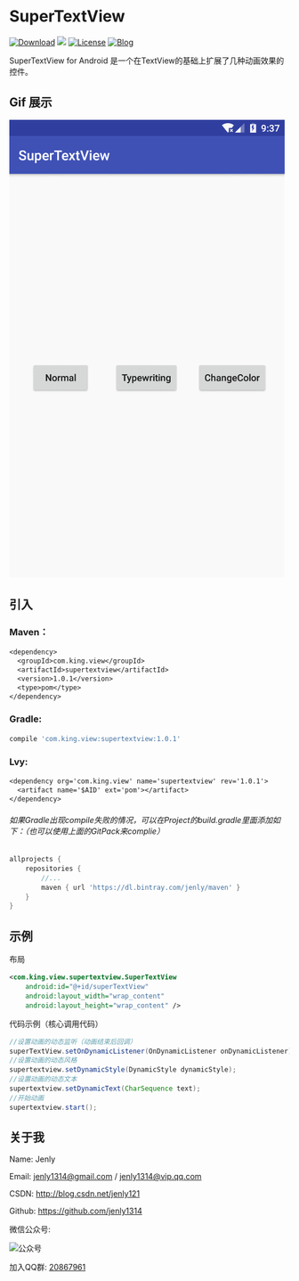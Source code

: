 # SuperTextView
[![Download](https://img.shields.io/badge/download-App-blue.svg)](https://raw.githubusercontent.com/jenly1314/SuperTextView/master/app/app-release.apk)
[![](https://jitpack.io/v/jenly1314/SuperTextView.svg)](https://jitpack.io/#jenly1314/SuperTextView)
[![License](https://img.shields.io/badge/license-MIT-blue.svg)](https://opensource.org/licenses/mit-license.php)
[![Blog](https://img.shields.io/badge/blog-Jenly-9933CC.svg)](http://blog.csdn.net/jenly121)

SuperTextView for Android 是一个在TextView的基础上扩展了几种动画效果的控件。

## Gif 展示
![Image](GIF.gif)

## 引入

### Maven：
```maven
<dependency>
  <groupId>com.king.view</groupId>
  <artifactId>supertextview</artifactId>
  <version>1.0.1</version>
  <type>pom</type>
</dependency>
```
### Gradle:
```gradle
compile 'com.king.view:supertextview:1.0.1'
```
### Lvy:
```lvy
<dependency org='com.king.view' name='supertextview' rev='1.0.1'>
  <artifact name='$AID' ext='pom'></artifact>
</dependency>
```

###### 如果Gradle出现compile失败的情况，可以在Project的build.gradle里面添加如下：（也可以使用上面的GitPack来complie）
```gradle
allprojects {
    repositories {
        //...
        maven { url 'https://dl.bintray.com/jenly/maven' }
    }
}
```

## 示例

布局
```Xml
<com.king.view.supertextview.SuperTextView
    android:id="@+id/superTextView"
    android:layout_width="wrap_content"
    android:layout_height="wrap_content" />
```


代码示例（核心调用代码）
```Java
//设置动画的动态监听（动画结束后回调）
superTextView.setOnDynamicListener(OnDynamicListener onDynamicListener);
//设置动画的动态风格
supertextview.setDynamicStyle(DynamicStyle dynamicStyle);
//设置动画的动态文本
supertextview.setDynamicText(CharSequence text);
//开始动画
supertextview.start();


```


## 关于我
   Name: Jenly

   Email: jenly1314@gmail.com / jenly1314@vip.qq.com

   CSDN: http://blog.csdn.net/jenly121

   Github: https://github.com/jenly1314

   微信公众号:

   ![公众号](http://olambmg9j.bkt.clouddn.com/jenly666.jpg)
   
   加入QQ群: [20867961](http://shang.qq.com/wpa/qunwpa?idkey=8fcc6a2f88552ea44b1411582c94fd124f7bb3ec227e2a400dbbfaad3dc2f5ad)
   
   
   
